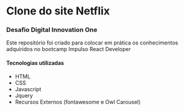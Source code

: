 # Clone do site Netflix
### Desafio Digital Innovation One 

Este repositório foi criado para colocar em prática os conhecimentos adquiridos no bootcamp Impulso React Developer

#### Tecnologias utilizadas

* HTML
* CSS 
* Javascript
* Jquery
* Recursos Externos (fontawesome e Owl Carousel)
